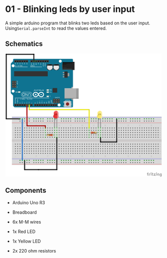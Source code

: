 # 01 - Blinking leds by user input

A simple arduino program that blinks two leds based on the user input. Using`Serial.parseInt` to read the values entered. 

## Schematics

![schematics](schematics.png)

## Components

- Arduino Uno R3

- Breadboard

- 6x M-M wires

- 1x Red LED

- 1x Yellow LED

- 2x 220 ohm resistors


